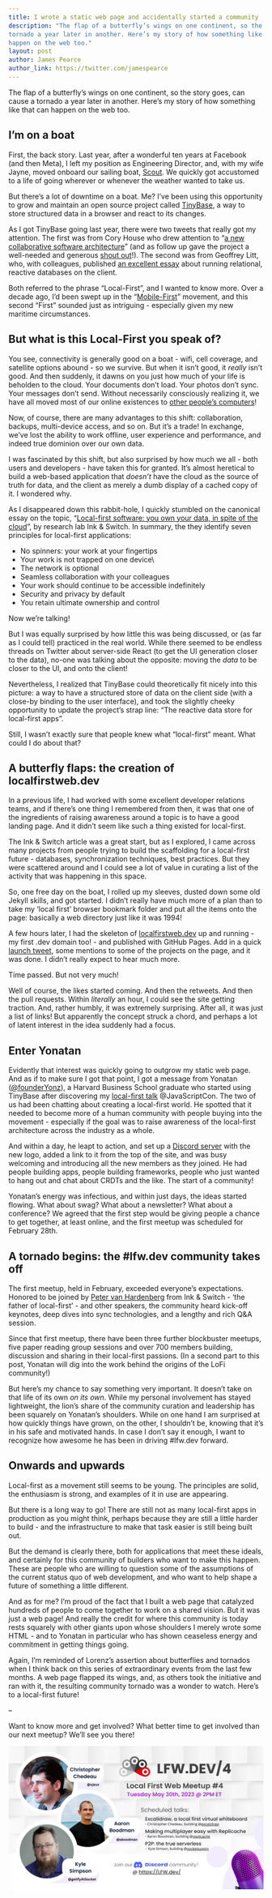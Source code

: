 ```yaml
---
title: I wrote a static web page and accidentally started a community
description: "The flap of a butterfly’s wings on one continent, so the story goes, can cause a
tornado a year later in another. Here’s my story of how something like that can
happen on the web too."
layout: post
author: James Pearce
author_link: https://twitter.com/jamespearce
---
```


The flap of a butterfly’s wings on one continent, so the story goes, can cause a
tornado a year later in another. Here’s my story of how something like that can
happen on the web too.

## I’m on a boat

First, the back story. Last year, after a wonderful ten years at Facebook (and
then Meta), I left my position as Engineering Director, and, with my wife Jayne,
moved onboard our sailing boat, [Scout](https://scoutsailing.com/). We quickly
got accustomed to a life of going wherever or whenever the weather wanted to
take us.

But there’s a lot of downtime on a boat. Me? I’ve been using this opportunity to
grow and maintain an open source project called
[TinyBase](https://tinybase.org/), a way to store structured data in a browser
and react to its changes.

As I got TinyBase going last year, there were two tweets that really got my
attention. The first was from Cory House who drew attention to “[a new
collaborative software
architecture](https://twitter.com/housecor/status/1492203985335373825)” (and as
follow up gave the project a well-needed and generous
[shout out](https://twitter.com/housecor/status/1492859757941637126)!). The
second was from Geoffrey Litt, who, with colleagues, published [an excellent
essay](https://twitter.com/geoffreylitt/status/1499083601387864069) about
running relational, reactive databases on the client.

Both referred to the phrase “Local-First”, and I wanted to know more. Over a
decade ago, I’d been swept up in the
“[Mobile-First](https://www.lukew.com/resources/mobile_first.asp)” movement, and
this second “First” sounded just as intriguing - especially given my new
maritime circumstances.

## But what is this Local-First you speak of?

You see, connectivity is generally good on a boat - wifi, cell coverage, and
satellite options abound - so we survive. But when it isn’t good, it _really_
isn’t good. And then suddenly, it dawns on you just how much of your life is
beholden to the cloud. Your documents don’t load. Your photos don’t sync. Your
messages don’t send. Without necessarily consciously realizing it, we have all
moved most of our online existences to [other people’s
computers](https://www.chriswatterston.com/article/success-of-my-there-is-no-cloud-sticker)!

Now, of course, there are many advantages to this shift: collaboration, backups,
multi-device access, and so on. But it’s a trade! In exchange, we’ve lost the
ability to work offline, user experience and performance, and indeed true
dominion over our own data.

I was fascinated by this shift, but also surprised by how much we all - both
users and developers - have taken this for granted. It’s almost heretical to
build a web-based application that _doesn’t_ have the cloud as the source of truth
for data, and the client as merely a dumb display of a cached copy of it. I
wondered why.

As I disappeared down this rabbit-hole, I quickly stumbled on the canonical
essay on the topic, “[Local-first software: you own your data, in spite of the
cloud](https://www.inkandswitch.com/local-first/)”, by research lab Ink &
Switch. In summary, the they identify seven principles for local-first
applications:

- No spinners: your work at your fingertips
- Your work is not trapped on one device\
- The network is optional
- Seamless collaboration with your colleagues
- Your work should continue to be accessible indefinitely
- Security and privacy by default
- You retain ultimate ownership and control

Now we’re talking!

But I was equally surprised by how little this was being discussed, or (as far
as I could tell) practiced in the real world. While there seemed to be endless
threads on Twitter about server-side React (to get the UI generation closer to
the data), no-one was talking about the opposite: moving the _data_ to be closer
to the UI, and onto the client!

Nevertheless, I realized that TinyBase could theoretically fit nicely into this
picture: a way to have a structured store of data on the client side (with a
close-by binding to the user interface), and took the slightly cheeky
opportunity to update the project’s strap line: “The reactive data store for
local-first apps”.

Still, I wasn’t exactly sure that people knew what “local-first” meant. What
could I do about that?

## A butterfly flaps: the creation of localfirstweb.dev

In a previous life, I had worked with some excellent developer relations teams,
and if there’s one thing I remembered from then, it was that one of the
ingredients of raising awareness around a topic is to have a good landing page.
And it didn’t seem like such a thing existed for local-first.

The Ink & Switch article was a great start, but as I explored, I came across
many projects from people trying to build the scaffolding for a local-first
future - databases, synchronization techniques, best practices. But they were
scattered around and I could see a lot of value in curating a list of the
activity that was happening in this space.

So, one free day on the boat, I rolled up my sleeves, dusted down some old
Jekyll skills, and got started. I didn’t really have much more of a plan than to
take my ‘local first’ browser bookmark folder and put all the items onto the
page: basically a web directory just like it was 1994!

A few hours later, I had the skeleton of
[localfirstweb.dev](https://localfirstweb.dev/) up and running - my first .dev
domain too! - and published with GitHub Pages. Add in a quick [launch
tweet](https://twitter.com/jamespearce/status/1623773053447729152), some
mentions to some of the projects on the page, and it was done. I didn’t really
expect to hear much more.

Time passed. But not very much!

Well of course, the likes started coming. And then the retweets. And then the
pull requests. Within _literally_ an hour, I could see the site getting
traction. And, rather humbly, it was extremely surprising. After all, it was
just a list of links! But apparently the concept struck a chord, and perhaps a
lot of latent interest in the idea suddenly had a focus.

## Enter Yonatan

Evidently that interest was quickly going to outgrow my static web page. And as
if to make sure I got that point, I got a message from Yonatan
([@founderYonz](https://twitter.com/founderYonz)), a Harvard Business School
graduate who started using TinyBase after discovering my [local-first
talk](https://tripleodeon.com/2022/11/closing-the-gap-between-your-users-and-their-data)
@JavaScriptCon. The two of us had been chatting about creating a local-first
world. He spotted that it needed to become more of a human community with people
buying into the movement - especially if the goal was to raise awareness of the
local-first architecture across the industry as a whole.

And within a day, he leapt to action, and set up a [Discord
server](https://discord.gg/lfwdev) with the new logo, added a link to it from
the top of the site, and was busy welcoming and introducing all the new members
as they joined. He had people building apps, people building frameworks, people
who just wanted to hang out and chat about CRDTs and the like. The start of a
community!

Yonatan’s energy was infectious, and within just days, the ideas started
flowing. What about swag? What about a newsletter? What about a conference? We
agreed that the first step would be giving people a chance to get together, at
least online, and the first meetup was scheduled for February 28th.

## A tornado begins: the #lfw.dev community takes off

The first meetup, held in February, exceeded everyone’s expectations. Honored to
be joined by [Peter van Hardenberg](https://twitter.com/pvh) from Ink & Switch -
‘the father of local-first’ - and other speakers, the community heard kick-off
keynotes, deep dives into sync technologies, and a lengthy and rich Q&A session.

Since that first meetup, there have been three further blockbuster meetups, five
paper reading group sessions and over 700 members building, discussion and
sharing in their local-first passions. (In a second part to this post, Yonatan
will dig into the work behind the origins of the LoFi community!)

But here’s my chance to say something very important. It doesn’t take on that
life of its own _on its own_. While my personal involvement has stayed
lightweight, the lion’s share of the community curation and leadership has been
squarely on Yonatan’s shoulders. While on one hand I am surprised at how quickly
things have grown, on the other, I shouldn’t be, knowing that it’s in his safe
and motivated hands. In case I don’t say it enough, I want to recognize how
awesome he has been in driving #lfw.dev forward.

## Onwards and upwards

Local-first as a movement still seems to be young. The principles are solid, the
enthusiasm is strong, and examples of it in use are appearing.

But there is a long way to go! There are still not as many local-first apps in
production as you might think, perhaps because they are still a little harder to
build - and the infrastructure to make that task easier is still being built
out.

But the demand is clearly there, both for applications that meet these ideals,
and certainly for this community of builders who want to make this happen. These
are people who are willing to question some of the assumptions of the current
status quo of web development, and who want to help shape a future of something
a little different.

And as for me? I’m proud of the fact that I built a web page that catalyzed
hundreds of people to come together to work on a shared vision. But it was just
a web page! And really the credit for where this community is today rests
squarely with other giants upon whose shoulders I merely wrote some HTML - and
to Yonatan in particular who has shown ceaseless energy and commitment in
getting things going.

Again, I’m reminded of Lorenz’s assertion about butterflies and tornados when I
think back on this series of extraordinary events from the last few months. A
web page flapped its wings, and, as others took the initiative and ran with it,
the resulting community tornado was a wonder to watch. Here’s to a local-first
future!

–

Want to know more and get involved? What better time to get involved than our
next meetup? We’ll see you there!

<a href="https://discord.gg/cVYugNvT?event=1102927548079423518"
    target="_blank"><img class="feature" src="/assets/images/meetup4.png" />
</a>
